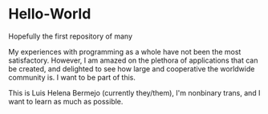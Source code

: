 # Hello-World
Hopefully the first repository of many

My experiences with programming as a whole have not been the most satisfactory. However, I am amazed on the plethora of applications that can be created, and delighted to see how large and cooperative the worldwide community is. I want to be part of this.

This is Luis Helena Bermejo (currently they/them), I'm nonbinary trans, and I want to learn as much as possible.
